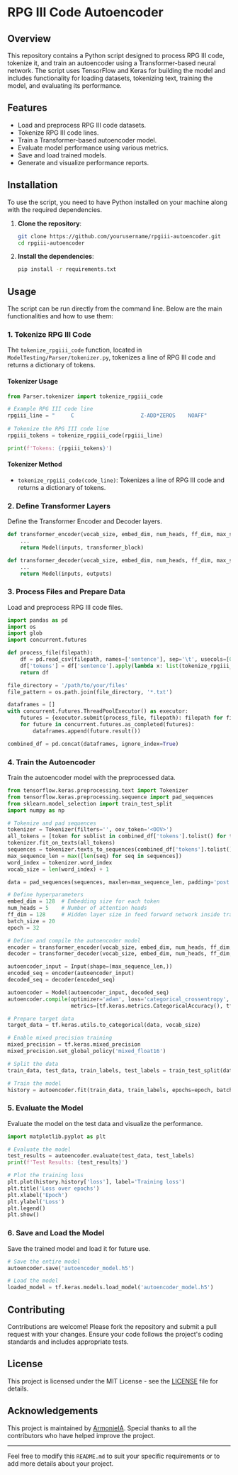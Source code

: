 
# RPG III Code Autoencoder

## Overview

This repository contains a Python script designed to process RPG III code, tokenize it, and train an autoencoder using a Transformer-based neural network. The script uses TensorFlow and Keras for building the model and includes functionality for loading datasets, tokenizing text, training the model, and evaluating its performance.

## Features

- Load and preprocess RPG III code datasets.
- Tokenize RPG III code lines.
- Train a Transformer-based autoencoder model.
- Evaluate model performance using various metrics.
- Save and load trained models.
- Generate and visualize performance reports.

## Installation

To use the script, you need to have Python installed on your machine along with the required dependencies.

1. **Clone the repository**:
    ```sh
    git clone https://github.com/yourusername/rpgiii-autoencoder.git
    cd rpgiii-autoencoder
    ```

2. **Install the dependencies**:
    ```sh
    pip install -r requirements.txt
    ```

## Usage

The script can be run directly from the command line. Below are the main functionalities and how to use them:

### 1. Tokenize RPG III Code

The `tokenize_rpgiii_code` function, located in `ModelTesting/Parser/tokenizer.py`, tokenizes a line of RPG III code and returns a dictionary of tokens.

#### Tokenizer Usage

```python
from Parser.tokenizer import tokenize_rpgiii_code

# Example RPG III code line
rpgiii_line = "     C                     Z-ADD*ZEROS    NOAFF"
              
# Tokenize the RPG III code line
rpgiii_tokens = tokenize_rpgiii_code(rpgiii_line)

print(f'Tokens: {rpgiii_tokens}')
```

#### Tokenizer Method

- `tokenize_rpgiii_code(code_line)`: Tokenizes a line of RPG III code and returns a dictionary of tokens.

### 2. Define Transformer Layers

Define the Transformer Encoder and Decoder layers.

```python
def transformer_encoder(vocab_size, embed_dim, num_heads, ff_dim, max_sequence_len, rate=0.1):
    ...
    return Model(inputs, transformer_block)

def transformer_decoder(vocab_size, embed_dim, num_heads, ff_dim, max_sequence_len, rate=0.1):
    ...
    return Model(inputs, outputs)
```

### 3. Process Files and Prepare Data

Load and preprocess RPG III code files.

```python
import pandas as pd
import os
import glob
import concurrent.futures

def process_file(filepath):
    df = pd.read_csv(filepath, names=['sentence'], sep='\t', usecols=[0])
    df['tokens'] = df['sentence'].apply(lambda x: list(tokenize_rpgiii_code(x).values()))
    return df

file_directory = '/path/to/your/files'
file_pattern = os.path.join(file_directory, '*.txt')

dataframes = []
with concurrent.futures.ThreadPoolExecutor() as executor:
    futures = {executor.submit(process_file, filepath): filepath for filepath in glob.glob(file_pattern)}
    for future in concurrent.futures.as_completed(futures):
        dataframes.append(future.result())

combined_df = pd.concat(dataframes, ignore_index=True)
```

### 4. Train the Autoencoder

Train the autoencoder model with the preprocessed data.

```python
from tensorflow.keras.preprocessing.text import Tokenizer
from tensorflow.keras.preprocessing.sequence import pad_sequences
from sklearn.model_selection import train_test_split
import numpy as np

# Tokenize and pad sequences
tokenizer = Tokenizer(filters='', oov_token='<OOV>')
all_tokens = [token for sublist in combined_df['tokens'].tolist() for token in sublist]
tokenizer.fit_on_texts(all_tokens)
sequences = tokenizer.texts_to_sequences(combined_df['tokens'].tolist())
max_sequence_len = max([len(seq) for seq in sequences])
word_index = tokenizer.word_index
vocab_size = len(word_index) + 1

data = pad_sequences(sequences, maxlen=max_sequence_len, padding='post')

# Define hyperparameters
embed_dim = 128  # Embedding size for each token
num_heads = 5    # Number of attention heads
ff_dim = 128     # Hidden layer size in feed forward network inside transformer
batch_size = 20 
epoch = 32

# Define and compile the autoencoder model
encoder = transformer_encoder(vocab_size, embed_dim, num_heads, ff_dim, max_sequence_len)
decoder = transformer_decoder(vocab_size, embed_dim, num_heads, ff_dim, max_sequence_len)

autoencoder_input = Input(shape=(max_sequence_len,))
encoded_seq = encoder(autoencoder_input)
decoded_seq = decoder(encoded_seq)

autoencoder = Model(autoencoder_input, decoded_seq)
autoencoder.compile(optimizer='adam', loss='categorical_crossentropy',
                    metrics=[tf.keras.metrics.CategoricalAccuracy(), tf.metrics.Precision(), tf.metrics.Recall()])

# Prepare target data
target_data = tf.keras.utils.to_categorical(data, vocab_size)

# Enable mixed precision training
mixed_precision = tf.keras.mixed_precision
mixed_precision.set_global_policy('mixed_float16')

# Split the data
train_data, test_data, train_labels, test_labels = train_test_split(data, target_data, test_size=0.2, random_state=42)

# Train the model
history = autoencoder.fit(train_data, train_labels, epochs=epoch, batch_size=batch_size)
```

### 5. Evaluate the Model

Evaluate the model on the test data and visualize the performance.

```python
import matplotlib.pyplot as plt

# Evaluate the model
test_results = autoencoder.evaluate(test_data, test_labels)
print(f'Test Results: {test_results}')

# Plot the training loss
plt.plot(history.history['loss'], label='Training loss')
plt.title('Loss over epochs')
plt.xlabel('Epoch')
plt.ylabel('Loss')
plt.legend()
plt.show()
```

### 6. Save and Load the Model

Save the trained model and load it for future use.

```python
# Save the entire model
autoencoder.save('autoencoder_model.h5')

# Load the model
loaded_model = tf.keras.models.load_model('autoencoder_model.h5')
```

## Contributing

Contributions are welcome! Please fork the repository and submit a pull request with your changes. Ensure your code follows the project's coding standards and includes appropriate tests.

## License

This project is licensed under the MIT License - see the [LICENSE](LICENSE) file for details.

## Acknowledgements

This project is maintained by [ArmonieIA]([https://github.com/ArmonieIA]). Special thanks to all the contributors who have helped improve the project.

---

Feel free to modify this `README.md` to suit your specific requirements or to add more details about your project.
